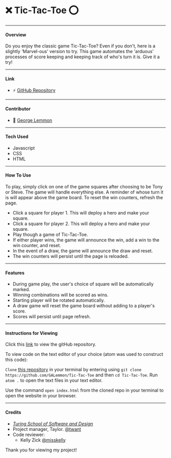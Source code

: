 # :x: **Tic-Tac-Toe** :o:
___
#### Overview

Do you enjoy the classic game Tic-Tac-Toe?  Even if you don't, here is a slightly 'Marvel-ous' version to try.  This game automates the 'arduous' processes of score keeping and keeping track of who's turn it is.  Give it a try!

---
#### Link

* :zap: [GitHub Repository](https://github.com/GALemmon/Tic-Tac-Toe)
---
#### Contributor

* :metal: [George Lemmon](https://github.com/GALemmon)
---
#### Tech Used

* Javascript
* CSS
* HTML
---
#### How To Use

To play, simply click on one of the game squares after choosing to be Tony or Steve.  The game will handle everything else. A reminder of whose turn it is will appear above the game board.  To reset the win counters, refresh the page.

- Click a square for player 1. This will deploy a hero and make your square.
- Click a square for player 2. This will deploy a hero and make your square.
- Play though a game of Tic-Tac-Toe.
- If either player wins, the game will announce the win, add a win to the win counter, and reset.
- In the event of a draw, the game will announce the draw and reset.
- The win counters will persist until the page is reloaded.
---
#### Features

- During game play, the user's choice of square will be automatically marked.
- Winning combinations will be scored as wins.
- Starting player will be rotated automatically.
- A draw game will reset the game board without adding to a player's score.
- Scores will persist until page refresh.

---
#### Instructions for Viewing

Click this [link](https://github.com/GALemmon/Tic-Tac-Toe) to view the gitHub repository.

To view code on the text editor of your choice (atom was used to construct this code):

`Clone` [this repository](https://github.com/GALemmon/Tic-Tac-Toe) in your terminal by entering using `git clone https://github.com/GALemmon/Tic-Tac-Toe` and then `cd Tic-Tac-Toe`. Run `atom .` to open the text files in your text editor.

Use the command `open index.html` from the cloned repo in your terminal to open the website in your browser.

---
#### Credits
* [*Turing School of Software and Design*](turing.edu)
* Project manager, Taylor. [@twant](https://github.com/twant)
* Code reviewer:
  * Kelly Zick [@misskelly](https://github.com/misskelly)

Thank you for viewing my project!
